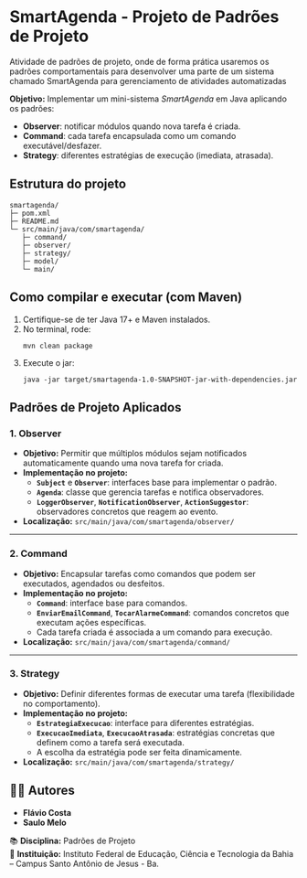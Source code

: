 # SmartAgenda - Projeto de Padrões de Projeto

Atividade de padrões de projeto, onde de forma prática usaremos os padrões comportamentais para desenvolver uma parte de um sistema chamado SmartAgenda para gerenciamento de atividades automatizadas

**Objetivo:** Implementar um mini-sistema *SmartAgenda* em Java aplicando os padrões:
- **Observer**: notificar módulos quando nova tarefa é criada.
- **Command**: cada tarefa encapsulada como um comando executável/desfazer.
- **Strategy**: diferentes estratégias de execução (imediata, atrasada).

## Estrutura do projeto
```
smartagenda/
├─ pom.xml
├─ README.md
└─ src/main/java/com/smartagenda/
   ├─ command/
   ├─ observer/
   ├─ strategy/
   ├─ model/
   └─ main/
```

## Como compilar e executar (com Maven)
1. Certifique-se de ter Java 17+ e Maven instalados.
2. No terminal, rode:
   ```
   mvn clean package
   ```
3. Execute o jar:
   ```
   java -jar target/smartagenda-1.0-SNAPSHOT-jar-with-dependencies.jar
   ```

## Padrões de Projeto Aplicados

### 1. **Observer**
- **Objetivo:** Permitir que múltiplos módulos sejam notificados automaticamente quando uma nova tarefa for criada.
- **Implementação no projeto:**
  - **`Subject`** e **`Observer`**: interfaces base para implementar o padrão.
  - **`Agenda`**: classe que gerencia tarefas e notifica observadores.
  - **`LoggerObserver`**, **`NotificationObserver`**, **`ActionSuggestor`**: observadores concretos que reagem ao evento.
- **Localização:** `src/main/java/com/smartagenda/observer/`

---

### 2. **Command**
- **Objetivo:** Encapsular tarefas como comandos que podem ser executados, agendados ou desfeitos.
- **Implementação no projeto:**
  - **`Command`**: interface base para comandos.
  - **`EnviarEmailCommand`**, **`TocarAlarmeCommand`**: comandos concretos que executam ações específicas.
  - Cada tarefa criada é associada a um comando para execução.
- **Localização:** `src/main/java/com/smartagenda/command/`

---

### 3. **Strategy**
- **Objetivo:** Definir diferentes formas de executar uma tarefa (flexibilidade no comportamento).
- **Implementação no projeto:**
  - **`EstrategiaExecucao`**: interface para diferentes estratégias.
  - **`ExecucaoImediata`**, **`ExecucaoAtrasada`**: estratégias concretas que definem como a tarefa será executada.
  - A escolha da estratégia pode ser feita dinamicamente.
- **Localização:** `src/main/java/com/smartagenda/strategy/`

## 👨‍💻 Autores

- **Flávio Costa**
- **Saulo Melo**

📚 **Disciplina:** Padrões de Projeto  
🏫 **Instituição:** Instituto Federal de Educação, Ciência e Tecnologia da Bahia – Campus Santo Antônio de Jesus - Ba.
